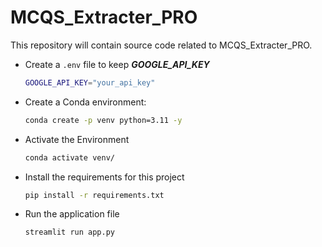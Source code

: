 
# MCQS_Extracter_PRO

This repository will contain source code related to MCQS_Extracter_PRO.

- Create a `.env` file to keep ***GOOGLE_API_KEY***
    ```bash
    GOOGLE_API_KEY="your_api_key"
    ``` 

- Create a Conda environment:
    ```bash
    conda create -p venv python=3.11 -y
    ```
- Activate the Environment
    ```bash
    conda activate venv/
    ```
- Install the requirements for this project
    ```bash
    pip install -r requirements.txt
    ``` 

- Run the application file
    ```bash
    streamlit run app.py
    ``` 